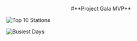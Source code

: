 <p align="center">
    #**Project Gala MVP**
</p>

![Top 10 Stations](https://user-images.githubusercontent.com/89528655/133324676-64741c3f-8c92-4186-8513-0012f7e1662c.png)

![Busiest Days](https://user-images.githubusercontent.com/89528655/133326215-45e6c75d-6a44-452d-b465-7e81bc8a1b6d.png)
